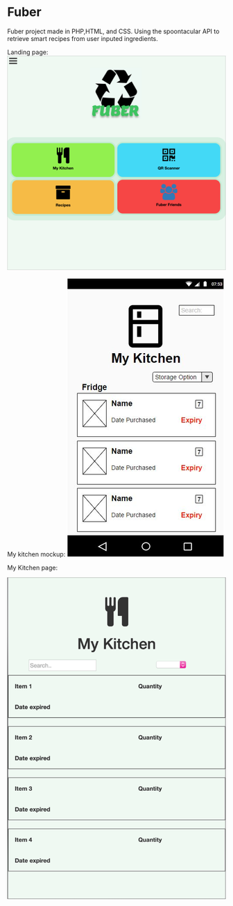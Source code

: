 # Fuber
Fuber project made in PHP,HTML, and CSS.  Using the spoontacular API to retrieve smart recipes from user inputed ingredients.  


Landing page:
![Alt text](/screenshots/Landingpage.png?raw=true "Landing Page")

My kitchen mockup:
![Alt text](/screenshots/MyKitchenmockup.JPG?raw=true "My Kitchen")


My Kitchen page:

![Alt text](/screenshots/MyKitchen.png?raw=true "My Kitchen")



